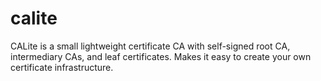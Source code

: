 # calite
CALite is a small lightweight certificate CA with self-signed root CA, intermediary CAs, and leaf certificates. Makes it easy to create your own certificate infrastructure.
